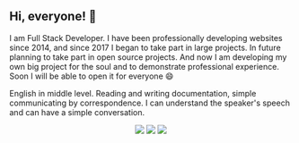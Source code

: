 ## Hi, everyone! 👋

I am Full Stack Developer. I have been professionally developing websites since 2014, and since 2017 I began to take part in large projects. In future planning to take part in open source projects. And now I am developing my own big project for the soul and to demonstrate professional experience. Soon I will be able to open it for everyone 😄

English in middle level. Reading and writing documentation, simple communicating by correspondence. I can understand the speaker's speech and can have a simple conversation.

<p align="center">
    <img src="https://denvercoder1-github-readme-stats.vercel.app/api?username=LeXxyIT&show_icons=true&count_private=true">
    <img src="https://github-readme-streak-stats.herokuapp.com/?user=LeXxyIT&show_icons=true&count_private=true">
    <img src="https://activity-graph.herokuapp.com/graph?username=LeXxyIT&show_icons=true&count_private=true&theme=github">
</p>
